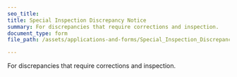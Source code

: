 ```yaml
---
seo_title: 
title: Special Inspection Discrepancy Notice
summary: For discrepancies that require corrections and inspection.
document_type: form
file_path: /assets/applications-and-forms/Special_Inspection_Discrepancy_Notice.pdf

---
```

For discrepancies that require corrections and inspection.
